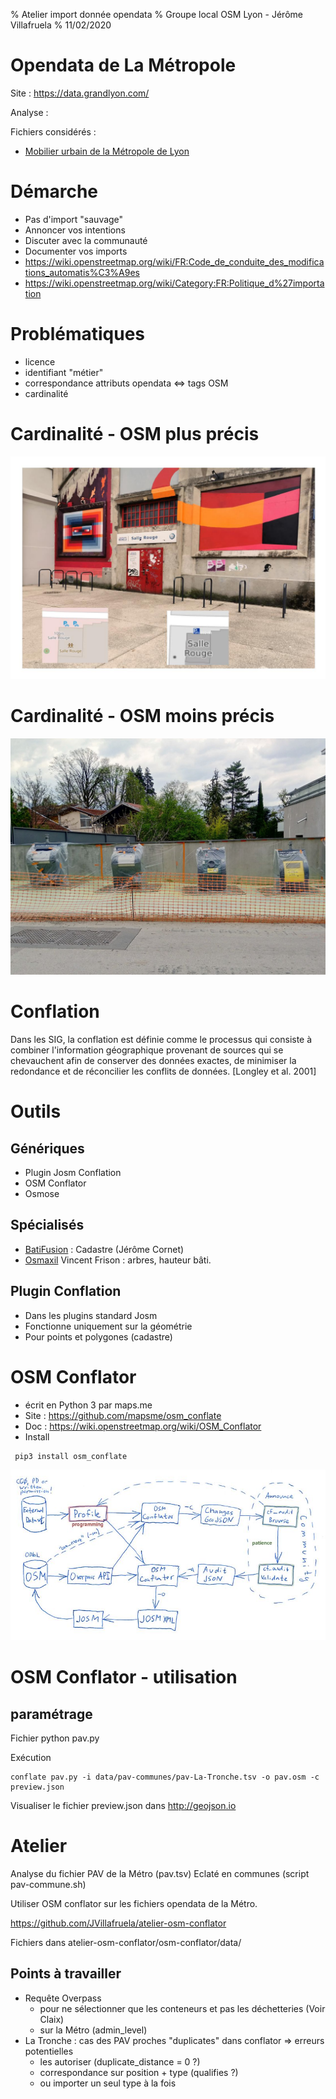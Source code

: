 % Atelier import donnée opendata
% Groupe local OSM Lyon - Jérôme Villafruela
% 11/02/2020

# Opendata de La Métropole

Site : https://data.grandlyon.com/ 

Analyse : 

Fichiers considérés :

- [Mobilier urbain de la Métropole de Lyon](https://data.grandlyon.com/jeux-de-donnees/mobilier-urbain-metropole-lyon/ressources)


# Démarche 

- Pas d'import "sauvage"
- Annoncer vos intentions
- Discuter avec la communauté
- Documenter vos imports
- https://wiki.openstreetmap.org/wiki/FR:Code_de_conduite_des_modifications_automatis%C3%A9es 
- https://wiki.openstreetmap.org/wiki/Category:FR:Politique_d%27importation

# Problématiques

- licence
- identifiant "métier"
- correspondance attributs opendata <=> tags OSM
- cardinalité

# Cardinalité - OSM plus précis

![OSM plus précis](images/bicycleparking-osm-opendata.jpg)

# Cardinalité - OSM moins précis

![OSM moins précis](images/pav-la-Tronche.jpg)

# Conflation

Dans les SIG, la conflation est définie comme le processus qui consiste à combiner l'information géographique provenant de sources qui se chevauchent afin de conserver des données exactes, de minimiser la redondance et de réconcilier les conflits de données. [Longley et al. 2001]

# Outils

## Génériques

- Plugin Josm Conflation
- OSM Conflator
- Osmose

## Spécialisés

- [BatiFusion](https://github.com/jecor/bati-fusion) : Cadastre (Jérôme Cornet)
- [Osmaxil](https://github.com/vince-from-nice/osmaxil) Vincent Frison : arbres, hauteur bâti.

## Plugin Conflation

- Dans les plugins standard Josm
- Fonctionne uniquement sur la géométrie
- Pour points et polygones (cadastre)

# OSM Conflator

* écrit en Python 3 par maps.me 
* Site : https://github.com/mapsme/osm_conflate
* Doc : https://wiki.openstreetmap.org/wiki/OSM_Conflator
* Install 
````
 pip3 install osm_conflate
 ````

![workflow](images/conflate_audit_chart.jpg)

# OSM Conflator - utilisation

## paramétrage

Fichier python pav.py


Exécution

````
conflate pav.py -i data/pav-communes/pav-La-Tronche.tsv -o pav.osm -c preview.json
````

Visualiser le fichier preview.json dans http://geojson.io 

# Atelier

Analyse du fichier PAV de la Métro (pav.tsv) Eclaté en communes (script pav-commune.sh)

Utiliser OSM conflator sur les fichiers opendata de la Métro.

https://github.com/JVillafruela/atelier-osm-conflator 

Fichiers dans atelier-osm-conflator/osm-conflator/data/

## Points à travailler

- Requête Overpass 
  - pour ne sélectionner que les conteneurs et pas les déchetteries (Voir Claix)
  - sur la Métro (admin_level)
- La Tronche : cas des PAV proches "duplicates" dans conflator => erreurs potentielles
  - les autoriser (duplicate_distance = 0 ?)
  - correspondance sur position + type (qualifies ?)
  - ou importer un seul type à la fois 


